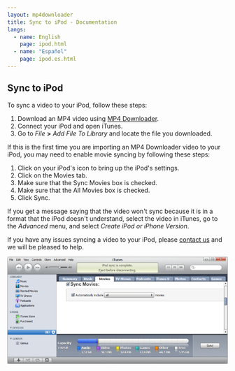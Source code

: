 ```yaml
---
layout: mp4downloader
title: Sync to iPod - Documentation
langs:
  - name: English
    page: ipod.html
  - name: "Español"
    page: ipod.es.html
---
```

## Sync to iPod

To sync a video to your iPod, follow these steps:

1. Download an MP4 video using [MP4 Downloader](../download.html).
1. Connect your iPod and open iTunes.
1. Go to *File* **>** *Add File To Library* and locate the file you downloaded.

If this is the first time you are importing an MP4 Downloader video to your iPod, you may need to enable movie syncing by following these steps:

1. Click on your iPod's icon to bring up the iPod's settings.
1. Click on the Movies tab.
1. Make sure that the Sync Movies box is checked.
1. Make sure that the All Movies box is checked.
1. Click Sync.

If you get a message saying that the video won't sync because it is in a format that the iPod doesn't understand, select the video in iTunes, go to the *Advanced* menu, and select *Create iPod or iPhone Version*.

If you have any issues syncing a video to your iPod, please [contact us](../contact.html) and we will be pleased to help.

[!["Movies tab"][movies-small]][movies]

[movies-small]: ../images/movies-small.png
[movies]: ../images/movies.png